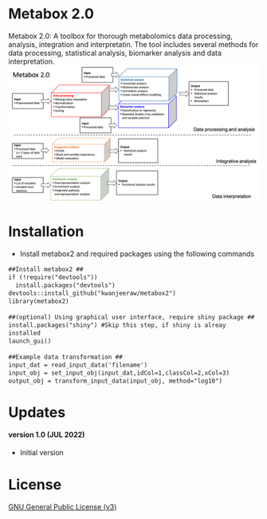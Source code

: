 # Metabox 2.0
Metabox 2.0: A toolbox for thorough metabolomics data processing, analysis, integration and interpretatin.
The tool includes several methods for data processing, statistical analysis, biomarker analysis and data interpretation.
![demo](metabox2_img.png)

Installation
============
* Install metabox2 and required packages using the following commands
```
##Install metabox2 ##
if (!require("devtools"))
  install.packages("devtools")
devtools::install_github("kwanjeeraw/metabox2")
library(metabox2)

##(optional) Using graphical user interface, require shiny package ##
install.packages("shiny") #Skip this step, if shiny is alreay installed
launch_gui()

##Example data transformation ##
input_dat = read_input_data('filename')
input_obj = set_input_obj(input_dat,idCol=1,classCol=2,xCol=3)
output_obj = transform_input_data(input_obj, method="log10")
```

Updates
=========
#### version 1.0 (JUL 2022)
* Initial version

License
=========
[GNU General Public License (v3)](https://github.com/kwanjeeraw/grinnGUI/blob/master/LICENSE)
